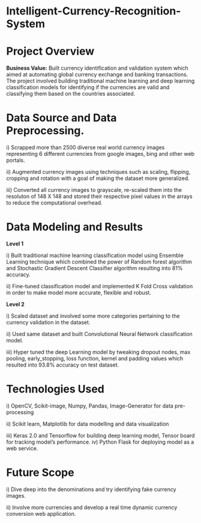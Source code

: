 # Intelligent-Currency-Recognition-System

# Project Overview

**Business Value:** Built currency identification and validation system which aimed at automating global currency exchange and banking transactions. The project involved building traditional machine learning and deep learning classification models for identifying if the currencies are valid and classifying them based on the countries associated.    
# Data Source and Data Preprocessing. 

i) Scrapped more than 2500 diverse real world currency images representing 6 different currencies from google images, bing and other web portals.

ii) Augmented currency images using techniques such as scaling, flipping, cropping and rotation with a goal of making the dataset more generalized.

iii) Converted all currency images to grayscale, re-scaled them into the resoluton of 148 X 148 and stored their respective pixel values in the arrays to reduce the computational overhead.  

# Data Modeling and Results

**Level 1**

i) Built traditional machine learning classification model using Ensemble Learning technique which combined the power of Random forest algorithm and Stochastic Gradient Descent Classifier algorithm resulting into 81% accuracy. 

ii) Fine-tuned classification model and implemented K Fold Cross validation in order to make model more accurate, flexible and robust. 

**Level 2**

i) Scaled dataset and involved some more categories pertaining to the currency validation in the dataset. 

ii) Used same dataset and built Convolutional Neural Network classification model. 

iii) Hyper tuned the deep Learning model by tweaking dropout nodes, max pooling, early_stopping, loss function, kernel and padding values which resulted into 93.8% accuracy on 
test dataset. 

# Technologies Used

i) OpenCV, Scikit-image, Numpy, Pandas, Image-Generator for data pre-processing

ii) Scikit learn, Matplotlib for data modelling and data visualization

iii) Keras 2.0 and Tensorflow for building deep learning model, Tensor board for tracking model’s performance. 
iv) Python Flask for deploying model as a web service.  

# Future Scope

i) Dive deep into the denominations and try identifying fake currency images. 

ii) Involve more currencies and develop a real time dynamic currency conversion web application.  

